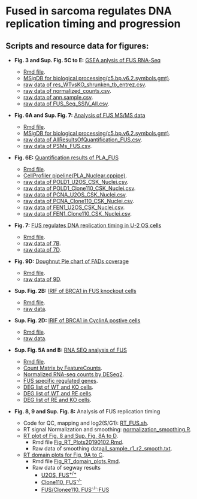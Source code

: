 # Fused in sarcoma regulates DNA replication timing and progression
## Scripts and resource data for figures:
* __Fig. 3 and Sup. Fig. 5C to E:__ [GSEA anlysis of FUS RNA-Seq](/Fig_GSEA_FUS.md)
  * [Rmd file](code/Fig_GSEA_FUS.Rmd).
  * [MSigDB for biological processing(c5.bp.v6.2.symbols.gmt)](data/).
  * [raw data of res_WTvsKO_shrunken_tb_entrez.csv](data/res_WTvsKO_shrunken_tb_entrez.csv).
  * [raw data of normalized_counts.csv](data/normalized_counts.csv).
  * [raw data of ann.sample.csv](data/ann.sample.csv).
  * [raw data of FUS_Seq_SSIV_All.csv](data/FUS_Seq_SSIV_All.csv).
* __Fig. 6A and Sup. Fig. 7:__ [Analysis of FUS MS/MS data](/fig_FUS_MS.md)
  * [Rmd file](code/fig_FUS_MS.Rmd).
  * [MSigDB for biological processing(c5.bp.v6.2.symbols.gmt)](data/).
  * [raw data of AllResultsOfQuantification_FUS.csv](data/AllResultsOfQuantification_FUS.csv).
  * [raw data of PSMs_FUS.csv](data/PSMs_FUS.csv).
* __Fig. 6E:__ [Quantification results of PLA_FUS](/Fig_PLA_FUS.md)
  * [Rmd file](code/Fig_PLA_FUS.Rmd).
  * [CellProfiler pipeline(PLA_Nuclear.cppipe)](code/).
  * [raw data of POLD1_U2OS_CSK_Nuclei.csv](data/POLD1_U2OS_CSK_Nuclei.csv).
  * [raw data of POLD1_Clone110_CSK_Nuclei.csv](data/POLD1_Clone110_CSK_Nuclei.csv).
  * [raw data of PCNA_U2OS_CSK_Nuclei.csv](data/PCNA_U2OS_CSK_Nuclei.csv).
  * [raw data of PCNA_Clone110_CSK_Nuclei.csv](data/PCNA_Clone110_CSK_Nuclei.csv).
  * [raw data of FEN1_U2OS_CSK_Nuclei.csv](data/FEN1_U2OS_CSK_Nuclei.csv).
  * [raw data of FEN1_Clone110_CSK_Nuclei.csv](data/FEN1_Clone110_CSK_Nuclei.csv).
* __Fig. 7:__ [FUS regulates DNA replication timing in U-2 OS cells](/barplot_RT_FUS-KO.md)
  * [Rmd file](code/barplot_RT_FUS-KO.Rmd).
  * [raw data of 7B](data/RT_EdU_FUS-KO.csv).
  * [raw data of 7D](data/RT_BrdU_DoubleThymidine_FUS.csv).
* __Fig. 9D:__ [Doughnut Pie chart of FADs coverage](/PieChart_FADs_Coverage.md)
  * [Rmd file](code/PieChart_FADs_Coverage.Rmd).
  * [raw data of 9D](data/FADs_coverage.csv).
* __Sup. Fig. 2B:__ [IRIF of BRCA1 in FUS knockout cells](/fig_IRIF_BRCA1_FUS-KO.md)
  * [Rmd file](code/fig_IRIF_BRCA1_FUS-KO.Rmd).
  * [raw data](data/IRIF_BRCA1_mock_15min.csv).
* __Sup. Fig. 2D:__ [IRIF of BRCA1 in CyclinA postive cells](/fig_IRIF_BRCA1_CyclinA.md)
  * [Rmd file](code/fig_IRIF_BRCA1_CyclinA.Rmd).
  * [raw data](data/IRIF_BRCA1_CyclinA.csv).
* __Sup. Fig. 5A and B:__ [RNA SEQ analysis of FUS](/Fig_FUS_RnaSeqDESeq2.md)
  * [Rmd file](code/Fig_FUS_RnaSeqDESeq2.Rmd).
  * [Count Matrix by FeatureCounts](data/fus_featurecounts.txt.Rmatrix.txt).
  * [Normalized RNA-seq counts by DESeq2](data/normalized_counts.csv).
  * [FUS specific regulated genes](data/FusSpeRegulatedGenes.csv).
  * [DEG list of WT and KO cells](data/sigWTvsKO_DESeq2.csv).
  * [DEG list of WT and RE cells](data/sigWTvsRE_DESeq2.csv).
  * [DEG list of RE and KO cells](data/sigREvsKO_DESeq2.csv).

* __Fig. 8, 9 and Sup. Fig. 8:__ Analysis of FUS replication timing
    * Code for QC, mapping and log2(S/G1): [RT_FUS.sh](code/RT_FUS.sh).
    * RT signal Normalization and smoothing: [normalization_smoothing.R](code/normalization_smoothing.R).
    * [RT plot of Fig. 8 and Sup. Fig. 8A to D](/Fig_RT_Plots20190102.md).
      * Rmd file [Fig_RT_Plots20190102.Rmd](code/Fig_RT_Plots20190102.Rmd).
      * Raw data of smoothing data[all_sample_r1_r2_smooth.txt](data/all_sample_r1_r2_smooth.txt).
    * [RT domain plots for Fig. 9A to C](/Fig_RT_domain_plots.md).
      * Rmd file [Fig_RT_domain_plots.Rmd](code/Fig_RT_domain_plots.Rmd).
      * Raw data of segway results
        * [U2OS, FUS<sup>+/+</sup>](data/U2OS_segway.bed)
        * [Clone110, FUS<sup>-/-</sup>](data/Clone110_segway.bed)
        * [FUS/Clonee110, FUS<sup>-/-</sup>:FUS](data/FUSClone110_segway.bed)
